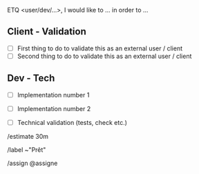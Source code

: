 <!-- Add an issue title following the ThinkR template [tag] ETQ <user/dev/...>, I would like to ... tag correspond to tags feat/fix/ci, etc. -->

ETQ <user/dev/...>, I would like to ... in order to ...

<!-- This part should be helping to understand why is this issue important. What is the final objective ? -->

## Client - Validation 

+ [ ] First thing to do to validate this as an external user / client
+ [ ] Second thing to do to validate this as an external user / client

<!-- This part must be designed to be validated by a non-knowledgeable person, and supplied by the dev in charge of the issue with all the necessary elements (all the moves are allowed: screencasts, screenshots, links...).-->

## Dev - Tech

+ [ ] Implementation number 1
+ [ ] Implementation number 2
+ [ ] Technical validation (tests, check etc.)


/estimate 30m

/label ~"Prêt"

/assign @assigne

